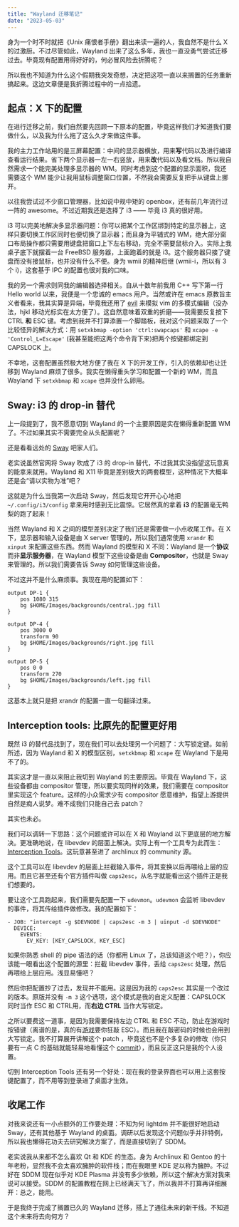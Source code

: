 ```yaml
---
title: "Wayland 迁移笔记"
date: "2023-05-03"
---
```


身为一个时不时就把《Unix 痛恨者手册》翻出来读一遍的人，我自然不是什么 X 的过激厨。不过尽管如此，Wayland 出来了这么多年，我也一直没勇气尝试迁移过去。毕竟现有配置用得好好的，何必冒风险去折腾呢？

所以我也不知道为什么这个假期我突发奇想，决定把这项一直以来搁置的任务重新搞起来。这边文章便是我折腾过程中的一点拾遗。

## 起点：X 下的配置

在进行迁移之前，我们自然要先回顾一下原本的配置，毕竟这样我们才知道我们要做什么，以及我为什么拖了这么久才来做这件事。

我的主力工作站用的是三屏幕配置：中间的显示器横放，用来**写**代码以及进行编译查看运行结果。省下两个显示器一左一右竖放，用来**改**代码以及看文档。所以我自然需求一个能完美处理多显示器的 WM。同时考虑到这个配置的显示面积，我还需要这个 WM 能少让我用鼠标调整窗口位置，不然我会需要反复把手从键盘上挪开。

以往我尝试过不少窗口管理器，比如说中规中矩的 openbox，还有前几年流行过一阵的 awesome。不过近期我还是选择了 i3 —— 毕竟 i3 真的很好用。

i3 可以完美地解决多显示器问题：你可以把某个工作区绑到特定的显示器上，这样只要切换工作区同时也便切换了显示器；而且身为平铺式的 WM，绝大部分窗口布局操作都只需要用键盘把窗口上下左右移动，完全不需要鼠标介入。实际上我桌子底下就摆着一台 FreeBSD 服务器，上面跑着的就是 i3。这个服务器只接了键盘而没有接鼠标，也并没有什么不便。身为 wmii 的精神后继 (wmii-i，所以有 3 个 i)，这套基于 IPC 的配置也很对我的口味。

我的另一个需求则同我的编辑器选择相关。自从十数年前我用 C++ 写下第一行 Hello world 以来，我便是一个忠诚的 emacs 用户。当然或许在 emacs 原教旨主义者看来，我其实算是异端，毕竟我还用了 [evil](https://github.com/emacs-evil/evil) 来模拟 vim 的多模式编辑（没办法，hjkl 移动光标实在太方便了）。这自然意味着双重的折磨——我需要反复按下 CTRL **和** ESC 键。考虑到我并不打算添置一个脚踏板，我对这个问题采取了一个比较怪异的解决方式：用 `setxkbmap -option 'ctrl:swapcaps'` 和 `xcape -e 'Control_L=Escape'` (我甚至能把这两个命令背下来)把两个按键都绑定到 CAPSLOCK 上。

不幸地，这套配置虽然极大地方便了我在 X 下的开发工作，引入的依赖却也让迁移到 Wayland 麻烦了很多。我实在懒得重头学习和配置一个新的 WM，而且 Wayland 下 `setxkbmap` 和 `xcape` 也并没什么卵用。

## Sway: i3 的 drop-in 替代

上一段提到了，我不愿意切到 Wayland 的一个主要原因是实在懒得重新配置 WM 了。不过如果其实不需要完全从头配置呢？

还是看看远处的 [Sway](https://swaywm.org) 吧家人们。

老实说虽然官网将 Sway 吹成了 i3 的 drop-in 替代，不过我其实没指望这玩意真的能拿来就用。Wayland 和 X11 毕竟是差别极大的两套模型，这种情况下大概率还是会“请以实物为准”吧？

这就是为什么当我第一次启动 Sway，然后发现它开开心心地把 `~/.config/i3/config` 拿来用时感到无比震惊。它居然真的拿着 **i3** 的配置毫无鸭梨的跑了起来！

当然 Wayland 和 X 之间的模型差别决定了我们还是需要做一小点收尾工作。在 X 下，显示器和输入设备是由 X server 管理的，所以我们通常使用 `xrandr` 和 `xinput` 来配置这些东西。然而 Wayland 的模型和 X 不同：Wayland 是一个**协议**而非**显示服务器**，在 Wayland 模型下这些设备是由 **Compositor**，也就是 Sway 来管理的。所以我们需要告诉 Sway 如何管理这些设备。

不过这并不是什么麻烦事。我现在用的配置如下：

```
output DP-1 {
	pos 1080 315
	bg $HOME/Images/backgrounds/central.jpg fill
}

output DP-4 {
	pos 3000 0
	transform 90
	bg $HOME/Images/backgrounds/right.jpg fill
}

output DP-5 {
	pos 0 0
	transform 270
	bg $HOME/Images/backgrounds/left.jpg fill
}
```

这基本上就只是把 xrandr 的配置一直一句翻译过来。

## Interception tools: 比原先的配置更好用

既然 i3 的替代品找到了，现在我们可以去处理另一个问题了：大写锁定键。如前所述，因为 Wayland 和 X 的模型区别，`setxkbmap` 和 `xcape` 在 Wayland 下是用不了的。

其实这才是一直以来阻止我切到 Wayland 的主要原因。毕竟在 Wayland 下，这些设备都由 compositor 管理，所以要实现同样的效果，我们需要在 compositor 里实现这个 feature。这样的小众需求少有 compositor 愿意维护，指望上游提供自然是痴人说梦。难不成我们只能自己去 patch？

其实也未必。

我们可以调转一下思路：这个问题或许可以在 X 和 Wayland 以下更底层的地方解决。更准确地说，在 libevdev 的层面上解决。实际上有一个工具专为此而生：[Interception Tools](https://gitlab.com/interception/linux/tools)。这玩意甚至进了 archlinux 的 community 源。

这个工具可以在 libevdev 的层面上拦截输入事件，将其变换以后再喂给上层的应用。而且它甚至还有个官方插件叫做 `caps2esc`，从名字就能看出这个插件正是我们想要的。

要让这个工具跑起来，我们需要先配置一下 `udevmon`。`udevmon` 会监听 libevdev 的事件，将其传给插件做修改。我的配置如下：

```
- JOB: "intercept -g $DEVNODE | caps2esc -m 3 | uinput -d $DEVNODE"
  DEVICE:
    EVENTS:
      EV_KEY: [KEY_CAPSLOCK, KEY_ESC]
```

如果你熟悉 shell 的 pipe 语法的话（你都用 Linux 了，总该知道这个吧？），你应该能一眼看出这个配置的源里：拦截 libevdev 事件，丢给 `caps2esc` 处理，然后再喂给上层应用。浅显易懂吧？

然后你把配置抄了过去，发现并不能用。这是因为我的 `caps2esc` 其实是一个改过的版本。原版并没有 `-m 3` 这个选项，这个模式是我的自定义配置：CAPSLOCK 同时当作 ESC 和 CTRL用，而**右边 CTRL** 当作大写锁定。

之所以要费这一道事，是因为我需要保持左边 CTRL 和 ESC 不动，防止在游戏时按错键（离谱的是，真的有[游戏](https://adsrff.web.sdo.com/web1/)要你狂敲 ESC）。而且我在敲密码的时候也会用到大写锁定。我不打算展开讲解这个 patch ，毕竟这也不是个多复杂的修改（你只要有一点 C 的基础就能轻易地看懂这个 [commit](https://github.com/MosakujiHokuto/caps2esc/commit/6a9aa6aca7e46a73e295a0c252e83b2ed84efdf4)），而且反正这只是我的个人设置。

切到 Interception Tools 还有另一个好处：现在我的登录界面也可以用上这套按键配置了，而不用等到登录进了桌面才生效。

## 收尾工作

对我来说还有一小点额外的工作要处理：不知为何 lightdm 并不能很好地启动 Sway，还有其他基于 Wayland 的桌面。调研以后发现这个问题似乎并非特例，所以我也懒得花功夫去研究解决方案了，而是直接切到了 SDDM。

老实说我从来都不怎么喜欢 Qt 和 KDE 的生态。身为 Archlinux 和 Gentoo 的十年老粉，显然我不会太喜欢臃肿的软件栈；而在我眼里 KDE 足以称为臃肿。不过好在 SDDM 现在似乎对 KDE Plasma 并没有多少依赖，所以这个解决方案对我来说可以接受。SDDM 的配置教程在网上已经满天飞了，所以我并不打算再详细展开：总之，能用。

于是我终于完成了搁置已久的 Wayland 迁移，搭上了通往未来的新干线。不知道这个未来将去向何方？